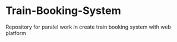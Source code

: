 # Train-Booking-System
Repository for paralel work in create train booking system with web platform
